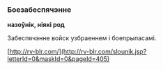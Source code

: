 ### Боезабеспячэнне
**назоўнік, ніякі род**

Забеспячэнне войск узбраеннем і боепрыпасамі.

<a rel="author">[http://rv-blr.com/](http://rv-blr.com/slounik.jsp?letterId=0&maskId=0&pageId=405)</a>
